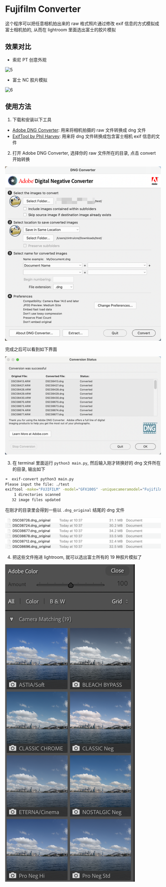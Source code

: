 # Fujifilm Converter

这个程序可以把任意相机拍出来的 raw 格式照片通过修改 exif 信息的方式模拟成富士相机拍的, 从而在 lightroom 里面选出富士的胶片模拟

## 效果对比

- 索尼 PT 创意外观

![5](./resources/DSC08427-sony.jpg)

- 富士 NC 胶片模拟

![6](./resources/DSC08427-fuji.jpg)

## 使用方法

1. 下载和安装以下工具
  - [Adobe DNG Converter](https://helpx.adobe.com/camera-raw/using/adobe-dng-converter.html): 用来将相机拍摄的 raw 文件转换成 dng 文件
  - [ExifTool by Phil Harvey](https://exiftool.org/): 用来将 dng 文件转换成包含富士相机 exif 信息的文件

2. 打开 Adobe DNG Converter, 选择你的 raw 文件所在的目录, 点击 convert 开始转换

![1](./resources/1.png)

完成之后可以看到如下界面

![2](./resources/2.png)

3. 在 terminal 里面运行 `python3 main.py`, 然后输入刚才转换好的 dng 文件所在的目录, 输出如下

```sh
➜  exif-convert python3 main.py 
Please input the file: ./test
exiftool -make="FUJIFILM" -model="GFX100S" -uniquecameramodel="Fujifilm GFX 100S" ./test
    1 directories scanned
   32 image files updated
```

在刚才的目录里会得到一些以 `.dng_original` 结尾的 dng 文件

![3](./resources/3.png)

4. 把这些文件拖进 lightroom, 就可以选出富士所有的 19 种胶片模拟了

![4](./resources/4.png)
